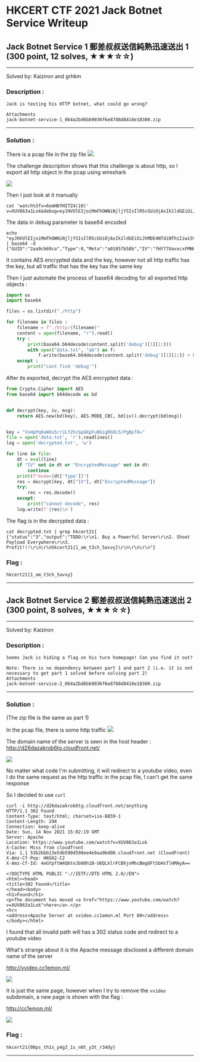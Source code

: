 # HKCERT CTF 2021 Jack Botnet Service Writeup

## Jack Botnet Service 1 郵差叔叔送信純熟迅速送出 1 (300 point, 12 solves, ★★★☆☆)
---
Solved by: Kaiziron and grhkm

### Description :
```
Jack is testing his HTTP botnet, what could go wrong?

Attachments
jack-botnet-service-1_064a2bd6bb9036f6e8788d8418e18300.zip
```
---
### Solution :

There is a pcap file in the zip file 
![](https://i.imgur.com/QebAqNY.png)

The challenge description shows that this challenge is about http, so I export all http object in the pcap using wireshark

![](https://i.imgur.com/pIEzo2o.png)

Then I just look at it manually 

```
cat 'watch%3fv=6omHDfHITZ4(10)' 
v=XUV863a1Lok&debug=eyJHVUlEIjoiMmFhOWNiNjljYSIsIlR5cGUiOjAsIk1ldGEiOiJhMDE4NTdiNThiIiwiSVYiOiJmSFk3N1VhdnhjeEZNTkg3M1V2S2JBPT0iLCJFbmNyeXB0ZWRNZXNzYWdlIjoiM2FPTU1sSVBuRmZHWDNhOXNoUjU1cDVhNE9JRU05dWd6RTZFVDg1UXRPb0F1V0V2eGFrTVp4TUUyaWxSRlVkTSIsIkhNQUMiOiJsS01KaWxRYW1TQzRPQVlPZ2JLc1AwWkFLWTdmVmZrQ2ZRNWVHUWRLT2JNPSIsIktleSI6IlZ1SHBQcTBhV2R1NXJySkxZMmhjR3BHS3BGdUJHaWdSYkRMNS9QZ0JwVDg9In0=
```

The data in debug parameter is base64 encoded
```
echo "eyJHVUlEIjoiMmFhOWNiNjljYSIsIlR5cGUiOjAsIk1ldGEiOiJhMDE4NTdiNThiIiwiSVYiOiJmSFk3N1VhdnhjeEZNTkg3M1V2S2JBPT0iLCJFbmNyeXB0ZWRNZXNzYWdlIjoiM2FPTU1sSVBuRmZHWDNhOXNoUjU1cDVhNE9JRU05dWd6RTZFVDg1UXRPb0F1V0V2eGFrTVp4TUUyaWxSRlVkTSIsIkhNQUMiOiJsS01KaWxRYW1TQzRPQVlPZ2JLc1AwWkFLWTdmVmZrQ2ZRNWVHUWRLT2JNPSIsIktleSI6IlZ1SHBQcTBhV2R1NXJySkxZMmhjR3BHS3BGdUJHaWdSYkRMNS9QZ0JwVDg9In0=" | base64 -d
{"GUID":"2aa9cb69ca","Type":0,"Meta":"a01857b58b","IV":"fHY77UavxcxFMNH73UvKbA==","EncryptedMessage":"3aOMMlIPnFfGX3a9shR55p5a4OIEM9ugzE6ET85QtOoAuWEvxakMZxME2ilRFUdM","HMAC":"lKMJilQamSC4OAYOgbKsP0ZAKY7fVfkCfQ5eGQdKObM=","Key":"VuHpPq0aWdu5rrJLY2hcGpGKpFuBGigRbDL5/PgBpT8="}
```

It contains AES encrypted data and the key, however not all http traffic has the key, but all traffic that has the key has the same key

Then I just automate the process of base64 decoding for all exported http objects :

```python
import os
import base64

files = os.listdir("./http")

for filename in files :
	filename = f"./http/{filename}"
	content = open(filename, "r").read()
	try :
		print(base64.b64decode(content.split('debug')[1][1:]))
		with open("data.txt", "ab") as f:
			f.write(base64.b64decode(content.split('debug')[1][1:]) + b"\n")
	except :
		print("cant find 'debug'")

```
After its exported, decrypt the AES encrypted data :

```python
from Crypto.Cipher import AES
from base64 import b64decode as bd


def decrypt(key, iv, msg):
    return AES.new(bd(key), AES.MODE_CBC, bd(iv)).decrypt(bd(msg))


key = "VuHpPq0aWdu5rrJLY2hcGpGKpFuBGigRbDL5/PgBpT8="
file = open('data.txt', 'r').readlines()
log = open('decrypted.txt', 'w')

for line in file:
    dt = eval(line)
    if "IV" not in dt or "EncryptedMessage" not in dt:
        continue
    print(f"mode={dt['Type']}")
    res = decrypt(key, dt["IV"], dt["EncryptedMessage"])
    try:
        res = res.decode()
    except:
        print("cannot decode", res)
    log.write(f'{res}\n')
```

The flag is in the decrypted data :
```
cat decrypted.txt | grep hkcert21{
{"status":"3","output":"TODO:\r\n1. Buy a Powerful Server\r\n2. Shoot Payload Everywhere\r\n3. Profit!!!\r\n\r\nhkcert21{1_am_t3ch_5avvy}\r\n\r\n\r\n"}		
```

### Flag :
`hkcert21{1_am_t3ch_5avvy}`

---


## Jack Botnet Service 2 郵差叔叔送信純熟迅速送出 2 (300 point, 8 solves, ★★★☆☆)
---
Solved by: Kaiziron

### Description :
```
Seems Jack is hiding a flag on his ture homepage! Can you find it out?

Note: There is no dependency between part 1 and part 2 (i.e. it is not necessary to get part 1 solved before solving part 2)
Attachments
jack-botnet-service-2_064a2bd6bb9036f6e8788d8418e18300.zip
```

---
### Solution :
(The zip file is the same as part 1)

In the pcap file, there is some http traffic
![](https://i.imgur.com/cbL4qoe.png)

The domain name of the server is seen in the host header :
http://d26dazakrob6tg.cloudfront.net/

![](https://i.imgur.com/CyRtrHq.png)

No matter what code I'm submitting, it will redirect to a youtube video, even I do the same request as the http traffic in the pcap file, I can't get the same response

So I decided to use `curl` 

```
curl -i http://d26dazakrob6tg.cloudfront.net/anything
HTTP/1.1 302 Found
Content-Type: text/html; charset=iso-8859-1
Content-Length: 294
Connection: keep-alive
Date: Sun, 14 Nov 2021 15:02:19 GMT
Server: Apache
Location: https://www.youtube.com/watch?v=XUV863a1Lok
X-Cache: Miss from cloudfront
Via: 1.1 53b2bbb13e5db590d598ee4e9aa9bd80.cloudfront.net (CloudFront)
X-Amz-Cf-Pop: HKG62-C2
X-Amz-Cf-Id: 4eGYpftW4Q6tnJb08h1B-U6QLklrFCBhjnMhcBmgOFtSbHsTlHMAyA==

<!DOCTYPE HTML PUBLIC "-//IETF//DTD HTML 2.0//EN">
<html><head>
<title>302 Found</title>
</head><body>
<h1>Found</h1>
<p>The document has moved <a href="https://www.youtube.com/watch?v=XUV863a1Lok">here</a>.</p>
<hr>
<address>Apache Server at vvideo.cc1emon.ml Port 80</address>
</body></html>
```
I found that all invalid path will has a 302 status code and redirect to a youtube video

What's strange about it is the Apache message disclosed a different domain name of the server

http://vvideo.cc1emon.ml/

![](https://i.imgur.com/OAXn9xX.png)

It is just the same page, however when I try to remove the `vvideo` subdomain, a new page is shown with the flag :

http://cc1emon.ml/

![](https://i.imgur.com/ZJrfbwh.jpg)

### Flag :
`hkcert21{00ps_th1s_p4g3_1s_n0t_y3t_r34dy}`

---
